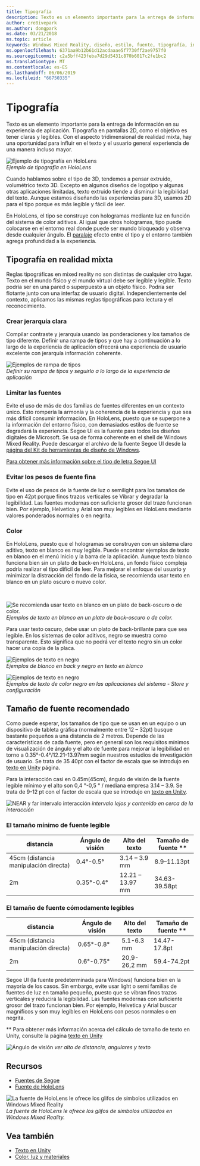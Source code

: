 ```yaml
---
title: Tipografía
description: Texto es un elemento importante para la entrega de información en su experiencia de aplicación.
author: cre8ivepark
ms.author: dongpark
ms.date: 03/21/2018
ms.topic: article
keywords: Windows Mixed Reality, diseño, estilo, fuente, tipografía, interfaz de usuario, experiencia de usuario
ms.openlocfilehash: 6371aa9b12b61d12acdaaae5f7730ff2ae9757f0
ms.sourcegitcommit: c2a5bff423feba7d29d5431c870b6017c2fe1bc2
ms.translationtype: MT
ms.contentlocale: es-ES
ms.lasthandoff: 06/06/2019
ms.locfileid: "66750335"
---
```

# <a name="typography"></a>Tipografía

Texto es un elemento importante para la entrega de información en su experiencia de aplicación. Tipografía en pantallas 2D, como el objetivo es tener claras y legibles. Con el aspecto tridimensional de realidad mixta, hay una oportunidad para influir en el texto y el usuario general experiencia de una manera incluso mayor.

![Ejemplo de tipografía en HoloLens](images/typography-cover.png)<br>
*Ejemplo de tipografía en HoloLens*

Cuando hablamos sobre el tipo de 3D, tendemos a pensar extruido, volumétrico texto 3D. Excepto en algunos diseños de logotipo y algunas otras aplicaciones limitadas, texto extruido tiende a disminuir la legibilidad del texto. Aunque estamos diseñando las experiencias para 3D, usamos 2D para el tipo porque es más legible y fácil de leer.

En HoloLens, el tipo se construye con hologramas mediante luz en función del sistema de color aditivos. Al igual que otros hologramas, tipo puede colocarse en el entorno real donde puede ser mundo bloqueado y observa desde cualquier ángulo. El [paralaje](https://en.wikipedia.org/wiki/Parallax) efecto entre el tipo y el entorno también agrega profundidad a la experiencia.

## <a name="typography-in-mixed-reality"></a>Tipografía en realidad mixta

Reglas tipográficas en mixed reality no son distintas de cualquier otro lugar. Texto en el mundo físico y el mundo virtual debe ser legible y legible. Texto podría ser en una pared o superpuesto a un objeto físico. Podría ser flotante junto con una interfaz de usuario digital. Independientemente del contexto, aplicamos las mismas reglas tipográficas para lectura y el reconocimiento.

### <a name="create-clear-hierarchy"></a>Crear jerarquía clara

Compilar contraste y jerarquía usando las ponderaciones y los tamaños de tipo diferente. Definir una rampa de tipos y que hay a continuación a lo largo de la experiencia de aplicación ofrecerá una experiencia de usuario excelente con jerarquía información coherente.

![Ejemplos de rampa de tipos](images/typography-ramp-1000px.jpg)<br>
*Definir su rampa de tipos y seguirlo a lo largo de la experiencia de aplicación*

### <a name="limit-your-fonts"></a>Limitar las fuentes

Evite el uso de más de dos familias de fuentes diferentes en un contexto único. Esto rompería la armonía y la coherencia de la experiencia y que sea más difícil consumir información. En HoloLens, puesto que se superpone a la información del entorno físico, con demasiados estilos de fuente se degradará la experiencia. Segoe UI es la fuente para todos los diseños digitales de Microsoft. Se usa de forma coherente en el shell de Windows Mixed Reality. Puede descargar el archivo de la fuente Segoe UI desde la [página del Kit de herramientas de diseño de Windows](https://docs.microsoft.com/windows/uwp/design-downloads/).

[Para obtener más información sobre el tipo de letra Segoe UI](https://docs.microsoft.com/windows/uwp/design/style/typography)

### <a name="avoid-thin-font-weights"></a>Evitar los pesos de fuente fina

Evite el uso de pesos de la fuente de luz o semilight para los tamaños de tipo en 42pt porque finos trazos verticales se Vibrar y degradar la legibilidad. Las fuentes modernas con suficiente grosor del trazo funcionan bien. Por ejemplo, Helvetica y Arial son muy legibles en HoloLens mediante valores ponderados normales o en negrita.

### <a name="color"></a>Color

En HoloLens, puesto que el hologramas se construyen con un sistema claro aditivo, texto en blanco es muy legible. Puede encontrar ejemplos de texto en blanco en el menú Inicio y la barra de la aplicación. Aunque texto blanco funciona bien sin un plato de back-en HoloLens, un fondo físico compleja podría realizar el tipo difícil de leer. Para mejorar el enfoque del usuario y minimizar la distracción del fondo de la física, se recomienda usar texto en blanco en un plato oscuro o nuevo color.

<br>


![Se recomienda usar texto en blanco en un plato de back-oscuro o de color. ](images/typography-whiteonblack2-1000px.jpg)
 *Ejemplos de texto en blanco en un plato de back-oscuro o de color.*
<br>

Para usar texto oscuro, debe usar un plato de back-brillante para que sea legible. En los sistemas de color aditivos, negro se muestra como transparente. Esto significa que no podrá ver el texto negro sin un color hacer una copia de la placa.

![Ejemplos de texto en negro](images/typography-whiteonblack.png)
<br>*Ejemplos de blanco en back y negro en texto en blanco*


![Ejemplos de texto en negro](images/640px-typography-blackonwhite.jpg)
<br>*Ejemplos de texto de color negro en las aplicaciones del sistema - Store y configuración*

## <a name="recommended-font-size"></a>Tamaño de fuente recomendado

Como puede esperar, los tamaños de tipo que se usan en un equipo o un dispositivo de tableta gráfica (normalmente entre 12 – 32pt) busque bastante pequeños a una distancia de 2 metros. Depende de las características de cada fuente, pero en general son los requisitos mínimos de visualización de ángulo y el alto de fuente para mejorar la legibilidad en torno a 0.35°-0.4°/12.21-13.97mm según nuestros estudios de investigación de usuario. Se trata de 35 40pt con el factor de escala que se introdujo en [texto en Unity](text-in-unity.md) página. 

Para la interacción casi en 0.45m(45cm), ángulo de visión de la fuente legible mínimo y el alto son 0,4 °-0,5 ° / mediana empresa 3.14 – 3.9. Se trata de 9-12 pt con el factor de escala que se introdujo en [texto en Unity](text-in-unity.md).

![NEAR y far intervalo interacción](images/typography-distance-1000px.jpg)
*intervalo lejos y contenido en cerca de la interacción*

### <a name="the-minimum-legible-font-size"></a>El tamaño mínimo de fuente legible
| distancia | Ángulo de visión | Alto del texto | Tamaño de fuente ** |
|---------|---------|---------|---------|
| 45cm (distancia manipulación directa) | 0.4°-0.5° | 3.14 – 3.9 mm | 8.9–11.13pt |
| 2m | 0.35°-0.4° | 12.21 – 13.97 mm | 34.63-39.58pt |


### <a name="the-comfortably-legible-font-size"></a>El tamaño de fuente cómodamente legibles
| distancia | Ángulo de visión | Alto del texto | Tamaño de fuente ** |
|---------|---------|---------|---------|
| 45cm (distancia manipulación directa) | 0.65°-0.8° | 5.1-6.3 mm | 14.47-17.8pt |
| 2m | 0.6°-0.75° | 20,9-26,2 mm | 59.4-74.2pt |


Segoe UI (la fuente predeterminada para Windows) funciona bien en la mayoría de los casos. Sin embargo, evite usar light o semi familias de fuentes de luz en tamaño pequeño, puesto que se vibran finos trazos verticales y reducirá la legibilidad. Las fuentes modernas con suficiente grosor del trazo funcionan bien. Por ejemplo, Helvetica y Arial buscar magníficos y son muy legibles en HoloLens con pesos normales o en negrita.

** Para obtener más información acerca del cálculo de tamaño de texto en Unity, consulte la página [texto en Unity](text-in-unity.md)

![Ángulo de visión](images/Text_In_Unity_ViewingAngle.jpg)
*ver alto de distancia, angulares y texto*

## <a name="resources"></a>Recursos
* [Fuentes de Segoe](http://download.microsoft.com/download/1/B/C/1BCF071A-78EE-4968-ACBE-15461C274B61/Segoe%20fonts%20v1705.zip)
* [Fuente de HoloLens](http://download.microsoft.com/download/3/8/D/38D659E2-4B9C-413A-B2E7-1956181DC427/Hololens%20font.zip)

![La fuente de HoloLens le ofrece los glifos de símbolos utilizados en Windows Mixed Reality](images/300px-hololensmdl2symbols.jpg)
<br>*La fuente de HoloLens le ofrece los glifos de símbolos utilizados en Windows Mixed Reality.*

## <a name="see-also"></a>Vea también
* [Texto en Unity](text-in-unity.md)
* [Color, luz y materiales](color,-light-and-materials.md)
